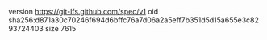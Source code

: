 version https://git-lfs.github.com/spec/v1
oid sha256:d871a30c70246f694d6bffc76a7d06a2a5eff7b351d5d15a655e3c8293724403
size 7615
